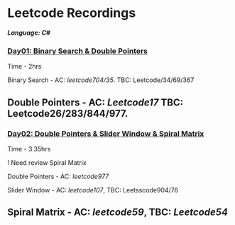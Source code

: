 # Leetcode Recordings
***Language: C#***
### [Day01: Binary Search & Double Pointers](./Day1_Arrays01)
Time - 2hrs 

Binary Search - AC: *leetcode704/35*. TBC: Leetcode/34/69/367

Double Pointers - AC: *Leetcode17* TBC: Leetcode26/283/844/977.
--- 
### [Day02: Double Pointers & Slider Window & Spiral Matrix](./Day02_Arrays02/) 
Time - 3.35hrs

! Need review Spiral Matrix

Double Pointers - AC: *leetcode977*

Slider Window - AC: *leetcode107*, TBC: Leetsscode904/76

Spiral Matrix - AC: *leetcode59*, TBC: ***Leetcode54***
---